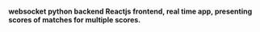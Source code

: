 #### websocket python backend Reactjs frontend, real time app, presenting scores of matches for multiple scores.
